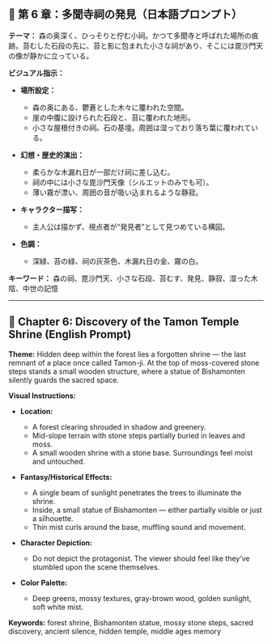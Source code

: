 ## 🎨 第 6 章：多聞寺祠の発見（日本語プロンプト）

**テーマ：**
森の奥深く、ひっそりと佇む小祠。かつて多聞寺と呼ばれた場所の痕跡。苔むした石段の先に、苔と影に包まれた小さな祠があり、そこには毘沙門天の像が静かに立っている。

**ビジュアル指示：**

- **場所設定：**

  - 森の奥にある、鬱蒼とした木々に覆われた空間。
  - 崖の中腹に設けられた石段と、苔に覆われた地形。
  - 小さな屋根付きの祠。石の基壇。周囲は湿っており落ち葉に覆われている。

- **幻想・歴史的演出：**

  - 柔らかな木漏れ日が一部だけ祠に差し込む。
  - 祠の中には小さな毘沙門天像（シルエットのみでも可）。
  - 薄い霧が漂い、周囲の音が吸い込まれるような静寂。

- **キャラクター描写：**

  - 主人公は描かず、視点者が“発見者”として見つめている構図。

- **色調：**
  - 深緑、苔の緑、祠の灰茶色、木漏れ日の金、霧の白。

**キーワード：**
森の祠、毘沙門天、小さな石段、苔むす、発見、静寂、湿った木陰、中世の記憶

---

## 🎨 Chapter 6: Discovery of the Tamon Temple Shrine (English Prompt)

**Theme:**
Hidden deep within the forest lies a forgotten shrine — the last remnant of a place once called Tamon-ji. At the top of moss-covered stone steps stands a small wooden structure, where a statue of Bishamonten silently guards the sacred space.

**Visual Instructions:**

- **Location:**

  - A forest clearing shrouded in shadow and greenery.
  - Mid-slope terrain with stone steps partially buried in leaves and moss.
  - A small wooden shrine with a stone base. Surroundings feel moist and untouched.

- **Fantasy/Historical Effects:**

  - A single beam of sunlight penetrates the trees to illuminate the shrine.
  - Inside, a small statue of Bishamonten — either partially visible or just a silhouette.
  - Thin mist curls around the base, muffling sound and movement.

- **Character Depiction:**

  - Do not depict the protagonist. The viewer should feel like they’ve stumbled upon the scene themselves.

- **Color Palette:**
  - Deep greens, mossy textures, gray-brown wood, golden sunlight, soft white mist.

**Keywords:**
forest shrine, Bishamonten statue, mossy stone steps, sacred discovery, ancient silence, hidden temple, middle ages memory
